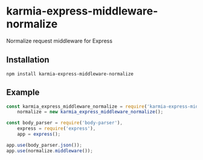 # karmia-express-middleware-normalize

Normalize request middleware for Express

## Installation

```Shell
npm install karmia-express-middleware-normalize
```

## Example

```JavaScript
const karmia_express_middleware_normalize = require('karmia-express-middleware-normalize'),
    normalize = new karmia_express_middleware_normalize();

const body_parser = require('body-parser'),
    express = require('express'),
    app = express();

app.use(body_parser.json());
app.use(normalize.middleware());
```
